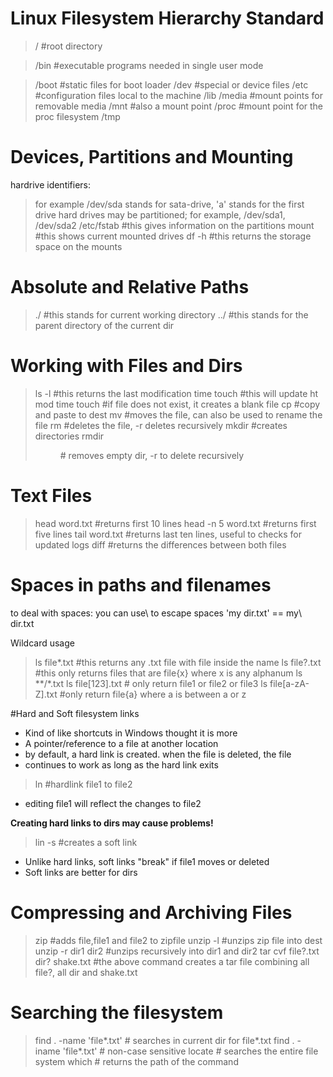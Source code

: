 # Linux Filesystem Hierarchy Standard
> / #root directory

> /bin #executable programs needed in single user mode

> /boot #static files for boot loader
> /dev #special or device files
> /etc #configuration files local to the machine
> /lib 
> /media #mount points for removable media
> /mnt #also a mount point
> /proc #mount point for the proc filesystem
> /tmp 
>

# Devices, Partitions and Mounting
hardrive identifiers:
> for example /dev/sda stands for sata-drive, 'a' stands for the first drive
> hard drives may be partitioned; for example, /dev/sda1, /dev/sda2
> /etc/fstab #this gives information on the partitions
> mount #this shows current mounted drives
> df -h #this returns the storage space on the mounts
> 

# Absolute and Relative Paths
> ./ #this stands for current working directory
> ../ #this stands for the parent directory of the current dir


# Working with Files and Dirs
> ls -l <file> #this returns the last modification time
> touch <file> #this will update ht mod time
> touch <file> #if file does not exist, it creates a blank file
> cp <file> <destination> #copy and paste to dest
> mv <file> <dest> #moves the file, can also be used to rename the file
> rm <file> #deletes the file, -r deletes recursively
> mkdir <name> #creates directories
> rmdir <dir> # removes empty dir, -r to delete recursively
> 

# Text Files
>head word.txt #returns first 10 lines
>head -n 5 word.txt #returns first five lines
>tail word.txt #returns last ten lines, useful to checks for updated logs
>diff <txt1> <txt2> #returns the differences between both files
>

# Spaces in paths and filenames
to deal with spaces:
you can use\ to escape spaces
'my dir.txt' == my\ dir.txt

Wildcard usage
> ls file*.txt #this returns any .txt file with file inside the name
> ls file?.txt #this only returns files that are file{x} where x is any alphanum
> ls **/*.txt 
> ls file[123].txt # only return file1 or file2 or file3
> ls file[a-zA-Z].txt #only return file{a} where a is between a or z
> 


#Hard and Soft filesystem links
- Kind of like shortcuts in Windows thought it is more
- A pointer/reference to a file at another location
- by default, a hard link is created. when the file is deleted, the file 
- continues to work as long as the hard link exits
>ln <file1> <file2> #hardlink file1 to file2
- editing file1 will reflect the changes to file2

**Creating hard links to dirs may cause problems!**

>lin -s <file1> <file2> #creates a soft link
- Unlike hard links, soft links "break" if file1 moves or deleted
- Soft links are better for dirs


# Compressing and Archiving Files
> zip <zipfile> <file> <file1> <file2> #adds file,file1 and file2 to zipfile
> unzip <zipfile> -l <dest> #unzips zip file into dest
> unzip -r <zipfile> dir1 dir2 #unzips recursively into dir1 and dir2
> tar cvf <tarfile> file?.txt dir? shake.txt 
#the above command creates a tar file combining all file?, all dir and shake.txt


# Searching the filesystem
> find . -name 'file*.txt' # searches in current dir for file*.txt
> find . -iname 'file*.txt' # non-case sensitive
> locate <file> # searches the entire file system
> which <cmd> # returns the path of the command
